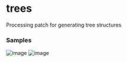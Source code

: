 # trees
Processing patch for generating tree structures

### Samples
![image](https://user-images.githubusercontent.com/22303124/110023431-7c756200-7d2d-11eb-869b-282eb814c593.png)
![image](https://user-images.githubusercontent.com/22303124/110023618-a7f84c80-7d2d-11eb-9f53-aee2ad9570c0.png)
